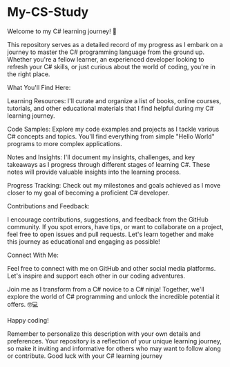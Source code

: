 # My-CS-Study
Welcome to my C# learning journey! 🚀

This repository serves as a detailed record of my progress as I embark on a journey to master the C# programming language from the ground up. Whether you're a fellow learner, an experienced developer looking to refresh your C# skills, or just curious about the world of coding, you're in the right place.

What You'll Find Here:

Learning Resources: I'll curate and organize a list of books, online courses, tutorials, and other educational materials that I find helpful during my C# learning journey.

Code Samples: Explore my code examples and projects as I tackle various C# concepts and topics. You'll find everything from simple "Hello World" programs to more complex applications.

Notes and Insights: I'll document my insights, challenges, and key takeaways as I progress through different stages of learning C#. These notes will provide valuable insights into the learning process.

Progress Tracking: Check out my milestones and goals achieved as I move closer to my goal of becoming a proficient C# developer.

Contributions and Feedback:

I encourage contributions, suggestions, and feedback from the GitHub community. If you spot errors, have tips, or want to collaborate on a project, feel free to open issues and pull requests. Let's learn together and make this journey as educational and engaging as possible!

Connect With Me:

Feel free to connect with me on GitHub and other social media platforms. Let's inspire and support each other in our coding adventures.

Join me as I transform from a C# novice to a C# ninja! Together, we'll explore the world of C# programming and unlock the incredible potential it offers. 🤓💻

Happy coding!

Remember to personalize this description with your own details and preferences. Your repository is a reflection of your unique learning journey, so make it inviting and informative for others who may want to follow along or contribute. Good luck with your C# learning journey
